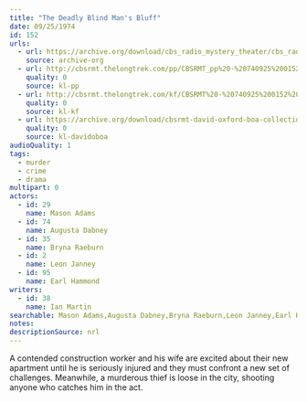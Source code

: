 ```yaml
---
title: "The Deadly Blind Man's Bluff"
date: 09/25/1974
id: 152
urls: 
  - url: https://archive.org/download/cbs_radio_mystery_theater/cbs_radio_mystery_theater-0151-0200.zip/cbs_radio_mystery_theater-0151-0200%2Fcbsrmt_0152_the_deadly_blind_mans_bluff.mp3
    source: archive-org
  - url: http://cbsrmt.thelongtrek.com/pp/CBSRMT_pp%20-%20740925%200152%20The%20Deadly%20Blind%20Man%27s%20Bluff.mp3
    quality: 0
    source: kl-pp
  - url: http://cbsrmt.thelongtrek.com/kf/CBSRMT%20-%20740925%200152%20The%20Deadly%20Blind%20Man%27s%20Bluff_kf.mp3
    quality: 0
    source: kl-kf
  - url: https://archive.org/download/cbsrmt-david-oxford-boa-collection/CBSRMT-740925-0152-The-Deadly-Blind-Man's-Bluff-(64-44)_kf-{BoA}.mp3
    quality: 0
    source: kl-davidoboa
audioQuality: 1
tags: 
  - murder
  - crime
  - drama
multipart: 0
actors:  
  - id: 29
    name: Mason Adams  
  - id: 74
    name: Augusta Dabney  
  - id: 35
    name: Bryna Raeburn  
  - id: 2
    name: Leon Janney  
  - id: 95
    name: Earl Hammond
writers:  
  - id: 38
    name: Ian Martin
searchable: Mason Adams,Augusta Dabney,Bryna Raeburn,Leon Janney,Earl Hammond Ian Martin
notes: 
descriptionSource: nrl
---
```

A contended construction worker  and his wife are excited about their new apartment until he is seriously injured and they must confront a new set of challenges. Meanwhile, a murderous thief is loose in the city, shooting anyone who catches him in the act.